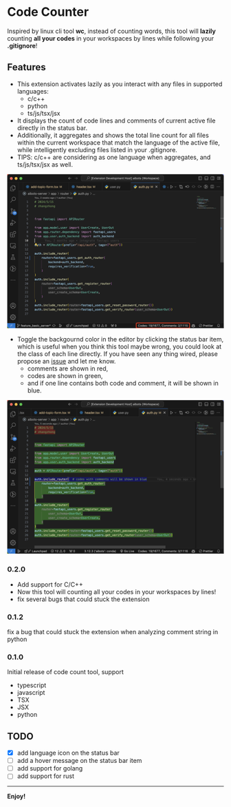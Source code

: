 # Code Counter

Inspired by linux cli tool **wc**, instead of counting words, this tool will **lazily** counting **all your codes** in your workspaces by lines while following your **.gitignore**!

## Features

* This extension activates lazily as you interact with any files in supported languages:
  * c/c++
  * python
  * ts/js/tsx/jsx
* It displays the count of code lines and comments of current active file directly in the status bar.
* Additionally, it aggregates and shows the total line count for all files within the current workspace that match the language of the active file, while intelligently excluding files listed in your .gitignore.
* TIPS: c/c++ are considering as one language when aggregates, and ts/js/tsx/jsx as well.

![example](assets/example1.png)

* Toggle the backgournd color in the editor by clicking the status bar item, which is useful when you think this tool maybe wrong, you could look at the class of each line directly. If you have seen any thing wired, please propose an [issue](https://github.com/im-zhong/code-count/issues) and let me know.
  * comments are shown in red,
  * codes are shown in green,
  * and if one line contains both code and comment, it will be shown in blue.

![example](assets/example2.png)

### 0.2.0

* Add support for C/C++
* Now this tool will counting all your codes in your workspaces by lines!
* fix several bugs that could stuck the extension

### 0.1.2

fix a bug that could stuck the extension when analyzing comment string in python

### 0.1.0

Initial release of code count tool, support

* typescript
* javascript
* TSX
* JSX
* python

## TODO

* [x] add language icon on the status bar
* [ ] add a hover message on the status bar item
* [ ] add support for golang
* [ ] add support for rust

---

**Enjoy!**
